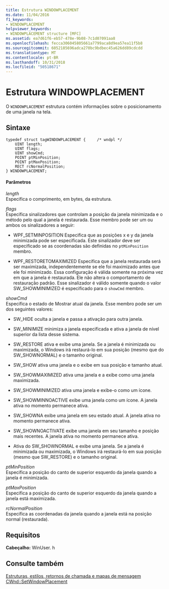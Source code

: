 ```yaml
---
title: Estrutura WINDOWPLACEMENT
ms.date: 11/04/2016
f1_keywords:
- WINDOWPLACEMENT
helpviewer_keywords:
- WINDOWPLACEMENT structure [MFC]
ms.assetid: ea7d61f6-eb57-478e-9b08-7c1d07091aa8
ms.openlocfilehash: fecca306045805661a7799aca8d9ea57ea11f5b8
ms.sourcegitcommit: 6052185696adca270bc9bdbec45a626dd89cdcdd
ms.translationtype: MT
ms.contentlocale: pt-BR
ms.lasthandoff: 10/31/2018
ms.locfileid: "50518671"
---
```

# <a name="windowplacement-structure"></a>Estrutura WINDOWPLACEMENT

O `WINDOWPLACEMENT` estrutura contém informações sobre o posicionamento de uma janela na tela.

## <a name="syntax"></a>Sintaxe

```
typedef struct tagWINDOWPLACEMENT {     /* wndpl */
    UINT length;
    UINT flags;
    UINT showCmd;
    POINT ptMinPosition;
    POINT ptMaxPosition;
    RECT rcNormalPosition;
} WINDOWPLACEMENT;
```

#### <a name="parameters"></a>Parâmetros

*length*<br/>
Especifica o comprimento, em bytes, da estrutura.

*flags*<br/>
Especifica sinalizadores que controlam a posição da janela minimizada e o método pelo qual a janela é restaurada. Esse membro pode ser um ou ambos os sinalizadores a seguir:

- WPF_SETMINPOSITION Especifica que as posições x e y da janela minimizada pode ser especificada. Este sinalizador deve ser especificado se as coordenadas são definidas no `ptMinPosition` membro.

- WPF_RESTORETOMAXIMIZED Especifica que a janela restaurada será ser maximizada, independentemente se ele foi maximizado antes que ele foi minimizado. Essa configuração é válida somente na próxima vez em que a janela é restaurada. Ele não altera o comportamento de restauração padrão. Esse sinalizador é válido somente quando o valor SW_SHOWMINIMIZED é especificado para o `showCmd` membro.

*showCmd*<br/>
Especifica o estado de Mostrar atual da janela. Esse membro pode ser um dos seguintes valores:

- SW_HIDE oculta a janela e passa a ativação para outra janela.

- SW_MINIMIZE minimiza a janela especificada e ativa a janela de nível superior da lista desse sistema.

- SW_RESTORE ativa e exibe uma janela. Se a janela é minimizada ou maximizada, o Windows irá restaurá-lo em sua posição (mesmo que do SW_SHOWNORMAL) e o tamanho original.

- SW_SHOW ativa uma janela e o exibe em sua posição e tamanho atual.

- SW_SHOWMAXIMIZED ativa uma janela e a exibe como uma janela maximizada.

- SW_SHOWMINIMIZED ativa uma janela e exibe-o como um ícone.

- SW_SHOWMINNOACTIVE exibe uma janela como um ícone. A janela ativa no momento permanece ativa.

- SW_SHOWNA exibe uma janela em seu estado atual. A janela ativa no momento permanece ativa.

- SW_SHOWNOACTIVATE exibe uma janela em seu tamanho e posição mais recentes. A janela ativa no momento permanece ativa.

- Ativa do SW_SHOWNORMAL e exibe uma janela. Se a janela é minimizada ou maximizada, o Windows irá restaurá-lo em sua posição (mesmo que SW_RESTORE) e o tamanho original.

*ptMinPosition*<br/>
Especifica a posição do canto de superior esquerdo da janela quando a janela é minimizada.

*ptMaxPosition*<br/>
Especifica a posição do canto de superior esquerdo da janela quando a janela está maximizada.

*rcNormalPosition*<br/>
Especifica as coordenadas da janela quando a janela está na posição normal (restaurada).

## <a name="requirements"></a>Requisitos

**Cabeçalho:** WinUser. h

## <a name="see-also"></a>Consulte também

[Estruturas, estilos, retornos de chamada e mapas de mensagem](../../mfc/reference/structures-styles-callbacks-and-message-maps.md)<br/>
[CWnd::SetWindowPlacement](../../mfc/reference/cwnd-class.md#setwindowplacement)

